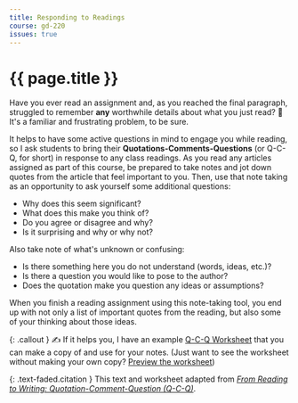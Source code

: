 ```yaml
---
title: Responding to Readings
course: gd-220
issues: true
---
```


# {{ page.title }}

Have you ever read an assignment and, as you reached the final paragraph, struggled to remember **any** worthwhile details about what you just read? <span class="emoji">🙈</span> It's a familiar and frustrating problem, to be sure.

It helps to have some active questions in mind to engage you while reading, so I ask students to bring their **Quotations-Comments-Questions** (or Q-C-Q, for short) in response to any class readings. As you read any articles assigned as part of this course, be prepared to take notes and jot down quotes from the article that feel important to you. Then, use that note taking as an opportunity to ask yourself some additional questions:

- Why does this seem significant?
- What does this make you think of?
- Do you agree or disagree and why?
- Is it surprising and why or why not?

Also take note of what's unknown or confusing:

- Is there something here you do not understand (words, ideas, etc.)?
- Is there a question you would like to pose to the author?
- Does the quotation make you question any ideas or assumptions?

When you finish a reading assignment using this note-taking tool, you end up with not only a list of important quotes from the reading, but also some of your thinking about those ideas.

{: .callout }
✍️ If it helps you, I have an example [Q-C-Q Worksheet](https://docs.google.com/document/d/1-nLkkIevl2CT39mvkKj42de9HOqmlMkhN1NNCzJTsaQ/copy?usp=sharing) that you can make a copy of and use for your notes. (Just want to see the worksheet without making your own copy? [Preview the worksheet](https://docs.google.com/document/d/1-nLkkIevl2CT39mvkKj42de9HOqmlMkhN1NNCzJTsaQ/preview?usp=sharing))

{: .text-faded.citation }
This text and worksheet adapted from <cite><a href="https://bacwritingfellows.commons.gc.cuny.edu/for-students/from-reading-to-writing-quotation-comment-question-q-c-q/" class="u-link-reset">From Reading to Writing: Quotation-Comment-Question (Q-C-Q)</a></cite>.
